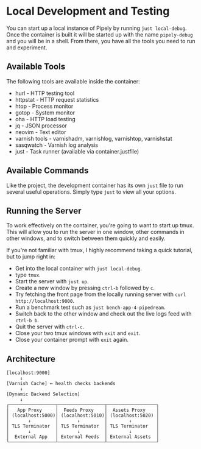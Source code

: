 # Local Development and Testing

You can start up a local instance of Pipely by running `just local-debug`. Once the container is built it will be started up with the name `pipely-debug` and you will be in a shell. From there, you have all the tools you need to run and experiment.

## Available Tools

The following tools are available inside the container:

- hurl - HTTP testing tool
- httpstat - HTTP request statistics
- htop - Process monitor
- gotop - System monitor
- oha - HTTP load testing
- jq - JSON processor
- neovim - Text editor
- varnish tools - varnishadm, varnishlog, varnishtop, varnishstat
- sasqwatch - Varnish log analysis
- just - Task runner (available via container.justfile)

## Available Commands

Like the project, the development container has its own `just` file to run several useful operations. Simply type `just` to view all your options.

## Running the Server

To work effectively on the container, you're going to want to start up tmux. This will allow you to run the server in one window, other commands in other windows, and to switch between them quickly and easily.

If you're not familiar with tmux, I highly recommend taking a quick tutorial, but to jump right in:

- Get into the local container with `just local-debug`.
- type `tmux`.
- Start the server with `just up`.
- Create a new window by pressing `ctrl-b` followed by `c`.
- Try fetching the front page from the locally running server with `curl http://localhost:9000`.
- Run a benchmark test such as `just bench-app-4-pipedream`.
- Switch back to the other window and check out the live logs feed with `ctrl-b b`.
- Quit the server with `ctrl-c`.
- Close your two tmux windows with `exit` and `exit`.
- Close your container prompt with `exit` again.

## Architecture

```
[localhost:9000] 
     ↓
[Varnish Cache] ← health checks backends
     ↓
[Dynamic Backend Selection]
     ↓
┌─────────────────┬─────────────────┬──────────────────┐
│   App Proxy     │  Feeds Proxy    │  Assets Proxy    │
│ (localhost:5000)│ (localhost:5010)│ (localhost:5020) │
│       ↓         │       ↓         │        ↓         │
│ TLS Terminator  │ TLS Terminator  │ TLS Terminator   │
│       ↓         │       ↓         │        ↓         │
│  External App   │ External Feeds  │ External Assets  │
└─────────────────┴─────────────────┴──────────────────┘
```
